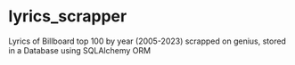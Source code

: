 # lyrics_scrapper
Lyrics of Billboard top 100 by year (2005-2023) scrapped on genius, stored in a Database using SQLAlchemy ORM
